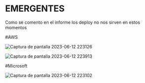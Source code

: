 # EMERGENTES

Como se comento en el informe los deploy no nos sirven en estos momentos 

#AWS

![Captura de pantalla 2023-06-12 223126](https://github.com/DemonBrain/EMERGENTES/assets/81323986/446873b5-fd08-486f-9d8f-13b28191024a)

![Captura de pantalla 2023-06-12 223913](https://github.com/DemonBrain/EMERGENTES/assets/81323986/f6e116ee-ee25-4785-b7fa-7c90be84e4d0)

#Microsoft

![Captura de pantalla 2023-06-12 223102](https://github.com/DemonBrain/EMERGENTES/assets/81323986/ddfee081-fc5e-411a-b798-5c329768d428)
